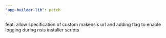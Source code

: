 ```yaml
---
"app-builder-lib": patch
---
```


feat: allow specification of custom makensis url and adding flag to enable logging during nsis installer scripts
